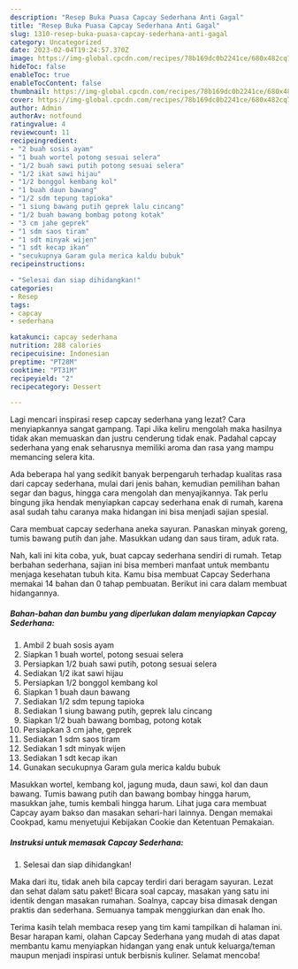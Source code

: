 ```yaml
---
description: "Resep Buka Puasa Capcay Sederhana Anti Gagal"
title: "Resep Buka Puasa Capcay Sederhana Anti Gagal"
slug: 1310-resep-buka-puasa-capcay-sederhana-anti-gagal
category: Uncategorized
date: 2023-02-04T19:24:57.370Z
image: https://img-global.cpcdn.com/recipes/78b169dc0b2241ce/680x482cq70/capcay-sederhana-foto-resep-utama.jpg
hideToc: false
enableToc: true
enableTocContent: false
thumbnail: https://img-global.cpcdn.com/recipes/78b169dc0b2241ce/680x482cq70/capcay-sederhana-foto-resep-utama.jpg
cover: https://img-global.cpcdn.com/recipes/78b169dc0b2241ce/680x482cq70/capcay-sederhana-foto-resep-utama.jpg
author: Admin
authorAv: notfound
ratingvalue: 4
reviewcount: 11
recipeingredient:
- "2 buah sosis ayam"
- "1 buah wortel potong sesuai selera"
- "1/2 buah sawi putih potong sesuai selera"
- "1/2 ikat sawi hijau"
- "1/2 bonggol kembang kol"
- "1 buah daun bawang"
- "1/2 sdm tepung tapioka"
- "1 siung bawang putih geprek lalu cincang"
- "1/2 buah bawang bombag potong kotak"
- "3 cm jahe geprek"
- "1 sdm saos tiram"
- "1 sdt minyak wijen"
- "1 sdt kecap ikan"
- "secukupnya Garam gula merica kaldu bubuk"
recipeinstructions:

- "Selesai dan siap dihidangkan!"
categories:
- Resep
tags:
- capcay
- sederhana

katakunci: capcay sederhana 
nutrition: 288 calories
recipecuisine: Indonesian
preptime: "PT28M"
cooktime: "PT31M"
recipeyield: "2"
recipecategory: Dessert

---
```



Lagi mencari inspirasi resep capcay sederhana yang lezat? Cara menyiapkannya sangat gampang. Tapi Jika keliru mengolah maka hasilnya tidak akan memuaskan dan justru cenderung tidak enak. Padahal capcay sederhana yang enak seharusnya memiliki aroma dan rasa yang mampu memancing selera kita.


Ada beberapa hal yang sedikit banyak berpengaruh terhadap kualitas rasa dari capcay sederhana, mulai dari jenis bahan, kemudian pemilihan bahan segar dan bagus, hingga cara mengolah dan menyajikannya. Tak perlu bingung jika hendak menyiapkan capcay sederhana enak di rumah, karena asal sudah tahu caranya maka hidangan ini bisa menjadi sajian spesial.

Cara membuat capcay sederhana aneka sayuran. Panaskan minyak goreng, tumis bawang putih dan jahe. Masukkan udang dan saus tiram, aduk rata.


Nah, kali ini kita coba, yuk, buat capcay sederhana sendiri di rumah. Tetap berbahan sederhana, sajian ini bisa memberi manfaat untuk membantu menjaga kesehatan tubuh kita. Kamu bisa membuat Capcay Sederhana memakai 14 bahan dan 0 tahap pembuatan. Berikut ini cara dalam membuat hidangannya.

<!--inarticleads1-->

##### Bahan-bahan dan bumbu yang diperlukan dalam menyiapkan Capcay Sederhana:

1. Ambil 2 buah sosis ayam
1. Siapkan 1 buah wortel, potong sesuai selera
1. Persiapkan 1/2 buah sawi putih, potong sesuai selera
1. Sediakan 1/2 ikat sawi hijau
1. Persiapkan 1/2 bonggol kembang kol
1. Siapkan 1 buah daun bawang
1. Sediakan 1/2 sdm tepung tapioka
1. Sediakan 1 siung bawang putih, geprek lalu cincang
1. Siapkan 1/2 buah bawang bombag, potong kotak
1. Persiapkan 3 cm jahe, geprek
1. Sediakan 1 sdm saos tiram
1. Sediakan 1 sdt minyak wijen
1. Sediakan 1 sdt kecap ikan
1. Gunakan secukupnya Garam gula merica kaldu bubuk


Masukkan wortel, kembang kol, jagung muda, daun sawi, kol dan daun bawang. Tumis bawang putih dan bawang bombay hingga harum, masukkan jahe, tumis kembali hingga harum. Lihat juga cara membuat Capcay ayam bakso dan masakan sehari-hari lainnya. Dengan memakai Cookpad, kamu menyetujui Kebijakan Cookie dan Ketentuan Pemakaian. 

<!--inarticleads2-->

##### Instruksi untuk memasak Capcay Sederhana:


1. Selesai dan siap dihidangkan!

Maka dari itu, tidak aneh bila capcay terdiri dari beragam sayuran. Lezat dan sehat dalam satu paket! Bicara soal capcay, masakan yang satu ini identik dengan masakan rumahan. Soalnya, capcay bisa dimasak dengan praktis dan sederhana. Semuanya tampak menggiurkan dan enak lho. 

Terima kasih telah membaca resep yang tim kami tampilkan di halaman ini. Besar harapan kami, olahan Capcay Sederhana yang mudah di atas dapat membantu kamu menyiapkan hidangan yang enak untuk keluarga/teman maupun menjadi inspirasi untuk berbisnis kuliner. Selamat mencoba!

